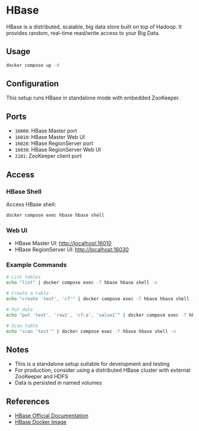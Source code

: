 # HBase

HBase is a distributed, scalable, big data store built on top of Hadoop. It provides random, real-time read/write access to your Big Data.

## Usage

```bash
docker compose up -d
```

## Configuration

This setup runs HBase in standalone mode with embedded ZooKeeper.

## Ports

- `16000`: HBase Master port
- `16010`: HBase Master Web UI
- `16020`: HBase RegionServer port
- `16030`: HBase RegionServer Web UI
- `2181`: ZooKeeper client port

## Access

### HBase Shell

Access HBase shell:

```bash
docker compose exec hbase hbase shell
```

### Web UI

- HBase Master UI: <http://localhost:16010>
- HBase RegionServer UI: <http://localhost:16030>

### Example Commands

```bash
# List tables
echo "list" | docker compose exec -T hbase hbase shell -n

# Create a table
echo "create 'test', 'cf'" | docker compose exec -T hbase hbase shell -n

# Put data
echo "put 'test', 'row1', 'cf:a', 'value1'" | docker compose exec -T hbase hbase shell -n

# Scan table
echo "scan 'test'" | docker compose exec -T hbase hbase shell -n
```

## Notes

- This is a standalone setup suitable for development and testing
- For production, consider using a distributed HBase cluster with external ZooKeeper and HDFS
- Data is persisted in named volumes

## References

- [HBase Official Documentation](https://hbase.apache.org/book.html)
- [HBase Docker Image](https://hub.docker.com/r/harisekhon/hbase)
